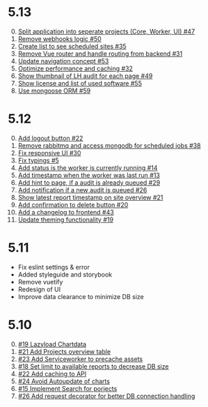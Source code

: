 # 5.13
0. [Split application into seperate projects (Core, Worker, UI) #47](https://github.com/lighthouse-dashboard/lighthouse-dashboard/issues/47)
0. [Remove webhooks logic #50](https://github.com/lighthouse-dashboard/lighthouse-dashboard/issues/50)
0. [Create list to see scheduled sites #35](https://github.com/lighthouse-dashboard/lighthouse-dashboard/issues/35)
0. [Remove Vue router and handle routing from backend #31](https://github.com/lighthouse-dashboard/lighthouse-dashboard/issues/31)
0. [Update navigation concept #53](https://github.com/lighthouse-dashboard/lighthouse-dashboard/issues/53)
0. [Optimize performance and caching #32](https://github.com/lighthouse-dashboard/lighthouse-dashboard/issues/32)
0. [Show thumbnail of LH audit for each page #49](https://github.com/lighthouse-dashboard/lighthouse-dashboard/issues/49)
0. [Show license and list of used software #55](https://github.com/lighthouse-dashboard/lighthouse-dashboard/issues/55)
0. [Use mongoose ORM #59](https://github.com/lighthouse-dashboard/lighthouse-dashboard/issues/59)

# 5.12
0. [Add logout button #22](https://github.com/faebeee/lighthouse-dashboard/issues/22)
0. [Remove rabbitmq and access mongodb for scheduled jobs #38](https://github.com/faebeee/lighthouse-dashboard/issues/38)
0. [Fix responsive UI #30](https://github.com/faebeee/lighthouse-dashboard/issues/30)
0. [Fix typings #5](https://github.com/faebeee/lighthouse-dashboard/issues/5)
0. [Add status is the worker is currently running #14](https://github.com/faebeee/lighthouse-dashboard/issues/#14)
0. [Add timestamp when the worker was last run #13](https://github.com/faebeee/lighthouse-dashboard/issues/#13)
0. [Add hint to page, if a audit is already queued #29](https://github.com/faebeee/lighthouse-dashboard/issues/#29)
0. [Add notification if a new audit is queued #26](https://github.com/faebeee/lighthouse-dashboard/issues/#26)
0. [Show latest report timestamp on site overview #21](https://github.com/faebeee/lighthouse-dashboard/issues/#21)
0. [Add confirmation to delete button #20](https://github.com/faebeee/lighthouse-dashboard/issues/#20)
0. [Add a changelog to frontend #43](https://github.com/faebeee/lighthouse-dashboard/issues/#43)
0. [Update theming functionality #19](https://github.com/faebeee/lighthouse-dashboard/issues/#19)

# 5.11
- Fix eslint settings & error
- Added styleguide and storybook
- Remove vuetify
- Redesign of UI
- Improve data clearance to minimize DB size

# 5.10
0. [#19 Lazyload Chartdata](https://github.com/dreipol/lighthouse-dashboard/issues/19)
0. [#21 Add Projects overview table](https://github.com/dreipol/lighthouse-dashboard/issues/21)
0. [#23 Add Serviceworker to precache assets](https://github.com/dreipol/lighthouse-dashboard/issues/23)
0. [#18 Set limit to available reports to decrease DB size](https://github.com/dreipol/lighthouse-dashboard/issues/18)
0. [#22 Add caching to API](https://github.com/dreipol/lighthouse-dashboard/issues/22)
0. [#24 Avoid Autoupdate of charts](https://github.com/dreipol/lighthouse-dashboard/issues/24)
0. [#15 Implement Search for porjects](https://github.com/dreipol/lighthouse-dashboard/issues/15)
0. [#26 Add request decorator for better DB connection handling](https://github.com/dreipol/lighthouse-dashboard/issues/26)
